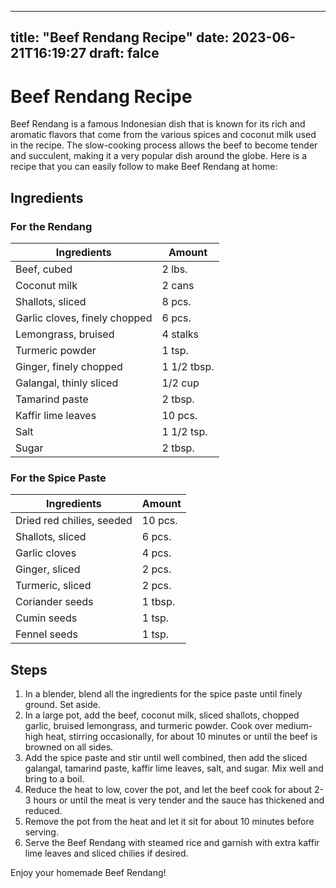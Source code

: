 
---
title: "Beef Rendang Recipe"
date: 2023-06-21T16:19:27
draft: falce
---

# Beef Rendang Recipe

Beef Rendang is a famous Indonesian dish that is known for its rich and aromatic flavors that come from the various spices and coconut milk used in the recipe. The slow-cooking process allows the beef to become tender and succulent, making it a very popular dish around the globe. Here is a recipe that you can easily follow to make Beef Rendang at home:

## Ingredients

### For the Rendang

| Ingredients | Amount |
| ----------- | ------ |
| Beef, cubed | 2 lbs. |
| Coconut milk | 2 cans |
| Shallots, sliced | 8 pcs. |
| Garlic cloves, finely chopped | 6 pcs. |
| Lemongrass, bruised | 4 stalks |
| Turmeric powder | 1 tsp. |
| Ginger, finely chopped | 1 1/2 tbsp. |
| Galangal, thinly sliced | 1/2 cup |
| Tamarind paste | 2 tbsp. |
| Kaffir lime leaves | 10 pcs. |
| Salt | 1 1/2 tsp. |
| Sugar | 2 tbsp. |

### For the Spice Paste

| Ingredients | Amount |
| ----------- | ------ |
| Dried red chilies, seeded | 10 pcs. |
| Shallots, sliced | 6 pcs. |
| Garlic cloves | 4 pcs. |
| Ginger, sliced | 2 pcs. |
| Turmeric, sliced | 2 pcs. |
| Coriander seeds | 1 tbsp. |
| Cumin seeds | 1 tsp. |
| Fennel seeds | 1 tsp. |

## Steps

1. In a blender, blend all the ingredients for the spice paste until finely ground. Set aside.
2. In a large pot, add the beef, coconut milk, sliced shallots, chopped garlic, bruised lemongrass, and turmeric powder. Cook over medium-high heat, stirring occasionally, for about 10 minutes or until the beef is browned on all sides.
3. Add the spice paste and stir until well combined, then add the sliced galangal, tamarind paste, kaffir lime leaves, salt, and sugar. Mix well and bring to a boil.
4. Reduce the heat to low, cover the pot, and let the beef cook for about 2-3 hours or until the meat is very tender and the sauce has thickened and reduced.
5. Remove the pot from the heat and let it sit for about 10 minutes before serving.
6. Serve the Beef Rendang with steamed rice and garnish with extra kaffir lime leaves and sliced chilies if desired.

Enjoy your homemade Beef Rendang!
